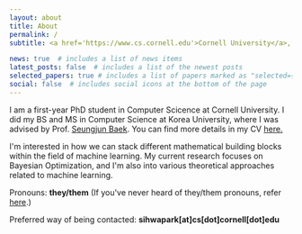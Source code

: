 ```yaml
---
layout: about
title: About
permalink: /
subtitle: <a href='https://www.cs.cornell.edu'>Cornell University</a>, Ithaca, NY

news: true  # includes a list of news items
latest_posts: false  # includes a list of the newest posts
selected_papers: true # includes a list of papers marked as "selected={true}"
social: false  # includes social icons at the bottom of the page
---
```


I am a first-year PhD student in Computer Scicence at Cornell University. I did my BS and MS in Computer Science at Korea University, where I was advised by Prof. [Seungjun Baek](https://singkru.github.io/). You can find more details in my CV [here.](/cv) 

I'm interested in how we can stack different mathematical building blocks within the field of machine learning. My current research focuses on Bayesian Optimization, and I'm also into various theoretical approaches related to machine learning.

Pronouns: __they/them__ (If you've never heard of they/them pronouns, refer [here](https://www.stonewall.org.uk/resources/workplace-trans-inclusion-hub/a-beginners-guide-to-pronouns-and-using-pronouns-in-the-workplace#:~:text=Some%20trans%20and%20gender%20non,generally%20perceived%20as%20gendered%20terms.).)

Preferred way of being contacted: __sihwapark[at]cs[dot]cornell[dot]edu__
